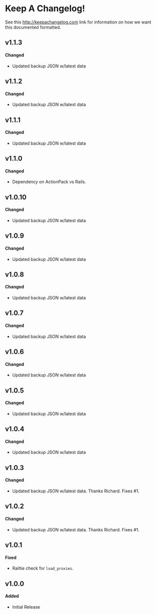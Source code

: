 # Keep A Changelog!

See this http://keepachangelog.com link for information on how we want this documented formatted.

## v1.1.3

#### Changed

* Updated backup JSON w/latest data

## v1.1.2

#### Changed

* Updated backup JSON w/latest data

## v1.1.1

#### Changed

* Updated backup JSON w/latest data

## v1.1.0

#### Changed

* Dependency on ActionPack vs Rails.

## v1.0.10

#### Changed

* Updated backup JSON w/latest data

## v1.0.9

#### Changed

* Updated backup JSON w/latest data

## v1.0.8

#### Changed

* Updated backup JSON w/latest data

## v1.0.7

#### Changed

* Updated backup JSON w/latest data

## v1.0.6

#### Changed

* Updated backup JSON w/latest data

## v1.0.5

#### Changed

* Updated backup JSON w/latest data

## v1.0.4

#### Changed

* Updated backup JSON w/latest data

## v1.0.3

#### Changed

* Updated backup JSON w/latest data. Thanks Richard. Fixes #1.

## v1.0.2

#### Changed

* Updated backup JSON w/latest data. Thanks Richard. Fixes #1.

## v1.0.1

#### Fixed

* Railtie check for `load_proxies`.

## v1.0.0

#### Added

* Initial Release
